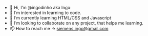 - 👋 Hi, I’m @ingodinho aka Ingo
- 👀 I’m interested in learning to code.
- 🌱 I’m currently learning HTML/CSS and Javascript
- 💞️ I’m looking to collaborate on any project, that helps me learning.
- 📫 How to reach me -> siemens.ingo@gmail.com
